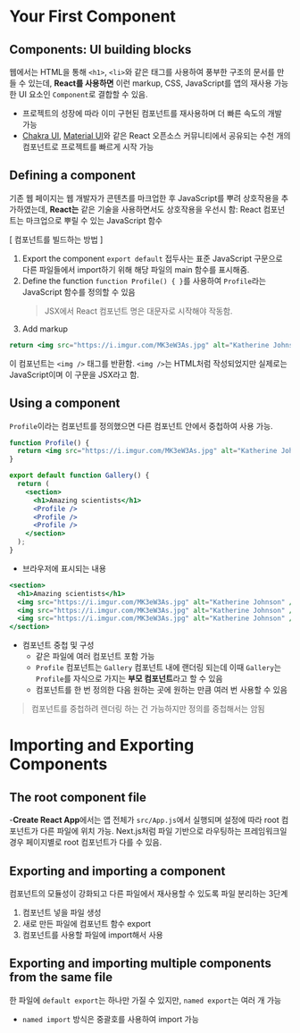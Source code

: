 # Your First Component

## Components: UI building blocks

웹에서는 HTML을 통해 `<h1>`, `<li>`와 같은 태그를 사용하여 풍부한 구조의 문서를 만들 수 있는데, **React를 사용하면** 이런 markup, CSS, JavaScript를 앱의 재사용 가능한 UI 요소인 `Component`로 결합할 수 있음.

- 프로젝트의 성장에 따라 이미 구현된 컴포넌트를 재사용하며 더 빠른 속도의 개발 가능
- [Chakra UI](https://chakra-ui.com/), [Material UI](https://mui.com/core/)와 같은 React 오픈소스 커뮤니티에서 공유되는 수천 개의 컴포넌트로 프로젝트를 빠르게 시작 가능

## Defining a component

기존 웹 페이지는 웹 개발자가 콘텐츠를 마크업한 후 JavaScript를 뿌려 상호작용을 추가하였는데, **React는** 같은 기술을 사용하면서도 상호작용을 우선시 함: React 컴포넌트는 마크업으로 뿌릴 수 있는 JavaScript 함수

[ 컴포넌트를 빌드하는 방법 ]

1. Export the component
   `export default` 접두사는 표준 JavaScript 구문으로 다른 파일들에서 import하기 위해 해당 파일의 main 함수를 표시해줌.
2. Define the function
   `function Profile() { }`를 사용하여 `Profile`라는 JavaScript 함수를 정의할 수 있음
   > JSX에서 React 컴포넌트 명은 대문자로 시작해야 작동함.
3. Add markup

```jsx
return <img src="https://i.imgur.com/MK3eW3As.jpg" alt="Katherine Johnson" />;
```

이 컴포넌트는 `<img />` 태그를 반환함. `<img />`는 HTML처럼 작성되었지만 실제로는 JavaScript이며 이 구문을 JSX라고 함.

## Using a component

`Profile`이라는 컴포넌트를 정의했으면 다른 컴포넌트 안에서 중첩하여 사용 가능.

```jsx
function Profile() {
  return <img src="https://i.imgur.com/MK3eW3As.jpg" alt="Katherine Johnson" />;
}

export default function Gallery() {
  return (
    <section>
      <h1>Amazing scientists</h1>
      <Profile />
      <Profile />
      <Profile />
    </section>
  );
}
```

- 브라우저에 표시되는 내용

```jsx
<section>
  <h1>Amazing scientists</h1>
  <img src="https://i.imgur.com/MK3eW3As.jpg" alt="Katherine Johnson" />
  <img src="https://i.imgur.com/MK3eW3As.jpg" alt="Katherine Johnson" />
  <img src="https://i.imgur.com/MK3eW3As.jpg" alt="Katherine Johnson" />
</section>
```

- 컴포넌트 중첩 및 구성
  - 같은 파일에 여러 컴포넌트 포함 가능
  - `Profile` 컴포넌트는 `Gallery` 컴포넌트 내에 랜더링 되는데 이때 `Gallery`는 `Profile`를 자식으로 가지는 **부모 컴포넌트**라고 할 수 있음
  - 컴포넌트를 한 번 정의한 다음 원하는 곳에 원하는 만큼 여러 번 사용할 수 있음

> 컴포넌트를 중첩하려 렌더링 하는 건 가능하지만 정의를 중첩해서는 암됨

# Importing and Exporting Components

## The root component file

-**Create React App**에서는 앱 전체가 `src/App.js`에서 실행되며 설정에 따라 root 컴포넌트가 다른 파일에 위치 가능.
Next.js처럼 파일 기반으로 라우팅하는 프레임워크일 경우 페이지별로 root 컴포넌트가 다를 수 있음.

## Exporting and importing a component

컴포넌트의 모듈성이 강화되고 다른 파일에서 재사용할 수 있도록 파일 분리하는 3단계

1. 컴포넌트 넣을 파일 생성
2. 새로 만든 파일에 컴포넌트 함수 export
3. 컴포넌트를 사용할 파일에 import해서 사용

## Exporting and importing multiple components from the same file

한 파일에 `default export`는 하나만 가질 수 있지만, `named export`는 여러 개 가능

- `named import` 방식은 중괄호를 사용하여 import 가능
